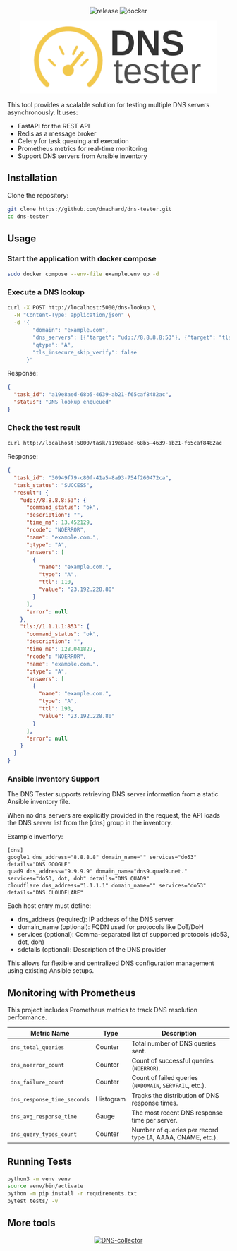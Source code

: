 <p align="center">
  <img src="https://img.shields.io/github/v/release/dmachard/dns-testerlogo=github&sort=semver" alt="release"/>
  <img src="https://img.shields.io/docker/pulls/dmachard/dnstester.svg" alt="docker"/>
</p>

<p align="center">
  <img src="docs/logo-dns-tester.png" alt="DNS-collector"/>
</p>

This tool provides a scalable solution for testing multiple DNS servers asynchronously. It uses:
- FastAPI for the REST API
- Redis as a message broker
- Celery for task queuing and execution
- Prometheus metrics for real-time monitoring
- Support DNS servers from Ansible inventory

## Installation

Clone the repository:

```bash
git clone https://github.com/dmachard/dns-tester.git
cd dns-tester
```

## Usage

### Start the application with docker compose

```bash
sudo docker compose --env-file example.env up -d
```

### Execute a DNS lookup

```bash
curl -X POST http://localhost:5000/dns-lookup \
  -H "Content-Type: application/json" \
  -d '{
        "domain": "example.com", 
        "dns_servers": [{"target": "udp://8.8.8.8:53"}, {"target": "tls://1.1.1.1:853"}], 
        "qtype": "A",
        "tls_insecure_skip_verify": false
      }'

```

Response:
```json
{
  "task_id": "a19e8aed-68b5-4639-ab21-f65caf8482ac",
  "status": "DNS lookup enqueued"
}
```

### Check the test result

```bash
curl http://localhost:5000/task/a19e8aed-68b5-4639-ab21-f65caf8482ac
```

Response:
```json
{
  "task_id": "30949f79-c80f-41a5-8a93-754f260472ca",
  "task_status": "SUCCESS",
  "result": {
    "udp://8.8.8.8:53": {
      "command_status": "ok",
      "description": "",
      "time_ms": 13.452129,
      "rcode": "NOERROR",
      "name": "example.com.",
      "qtype": "A",
      "answers": [
        {
          "name": "example.com.",
          "type": "A",
          "ttl": 110,
          "value": "23.192.228.80"
        }
      ],
      "error": null
    },
    "tls://1.1.1.1:853": {
      "command_status": "ok",
      "description": "",
      "time_ms": 128.041827,
      "rcode": "NOERROR",
      "name": "example.com.",
      "qtype": "A",
      "answers": [
        {
          "name": "example.com.",
          "type": "A",
          "ttl": 193,
          "value": "23.192.228.80"
        }
      ],
      "error": null
    }
  }
}
```

### Ansible Inventory Support

The DNS Tester supports retrieving DNS server information from a static Ansible inventory file.

When no dns_servers are explicitly provided in the request, the API loads the DNS server list from the [dns] group in the inventory.

Example inventory:

```
[dns]
google1 dns_address="8.8.8.8" domain_name="" services="do53" details="DNS GOOGLE"
quad9 dns_address="9.9.9.9" domain_name="dns9.quad9.net." services="do53, dot, doh" details="DNS QUAD9"
cloudflare dns_address="1.1.1.1" domain_name="" services="do53" details="DNS CLOUDFLARE"
```

Each host entry must define:
  - dns_address (required): IP address of the DNS server
  - domain_name (optional): FQDN used for protocols like DoT/DoH
  - services (optional): Comma-separated list of supported protocols (do53, dot, doh)
  - sdetails (optional): Description of the DNS provider

This allows for flexible and centralized DNS configuration management using existing Ansible setups.

## Monitoring with Prometheus

This project includes Prometheus metrics to track DNS resolution performance.

| **Metric Name**              | **Type**   | **Description** |
|------------------------------|-----------|----------------|
| `dns_total_queries`          | Counter   | Total number of DNS queries sent. |
| `dns_noerror_count`          | Counter   | Count of successful queries (`NOERROR`). |
| `dns_failure_count`          | Counter   | Count of failed queries (`NXDOMAIN`, `SERVFAIL`, etc.). |
| `dns_response_time_seconds`  | Histogram | Tracks the distribution of DNS response times. |
| `dns_avg_response_time`      | Gauge     | The most recent DNS response time per server. |
| `dns_query_types_count`      | Counter   | Number of queries per record type (A, AAAA, CNAME, etc.). |


## Running Tests

```bash
python3 -m venv venv
source venv/bin/activate
python -m pip install -r requirements.txt
pytest tests/ -v
```

## More tools

<p align="center">
  <a href="https://github.com/dmachard/DNS-collector"><img src="docs/dns-collector_logo.png" alt="DNS-collector"/></a>
</p>
